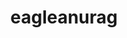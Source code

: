 ---
title: eagleanurag
github: https://github.com/eagleanurag
mode: light
transition: 3s
archetype:
  - Little Bit of Everything
---